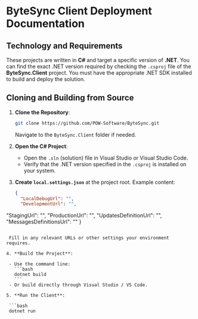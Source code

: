 # ByteSync Client Deployment Documentation

## Technology and Requirements

These projects are written in **C#** and target a specific version of **.NET**. You can find the exact .NET version required by checking the `.csproj` file of the **ByteSync.Client** project. You must have the appropriate .NET SDK installed to build and deploy the solution.

## Cloning and Building from Source

1. **Clone the Repository**:

   ```bash
   git clone https://github.com/POW-Software/ByteSync.git
   ```

   Navigate to the `ByteSync.Client` folder if needed.

2. **Open the C# Project**:

   - Open the `.sln` (solution) file in Visual Studio or Visual Studio Code.
   - Verify that the .NET version specified in the `.csproj` is installed on your system.

3. **Create `local.settings.json`** at the project root. Example content:

   ```json
   {
     "LocalDebugUrl": "",
     "DevelopmentUrl": "",
  "StagingUrl": "",
  "ProductionUrl": "",
  "UpdatesDefinitionUrl": "",
  "MessagesDefinitionsUrl": ""
  }
  ```

   Fill in any relevant URLs or other settings your environment requires.

4. **Build the Project**:

   - Use the command line:
     ```bash
     dotnet build
     ```
   - Or build directly through Visual Studio / VS Code.

5. **Run the Client**:

   ```bash
   dotnet run
   ```

